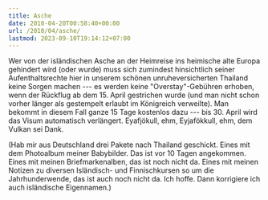 ```yaml
---
title: Asche
date: 2010-04-20T00:58:40+00:00
url: /2010/04/asche/
lastmod: 2023-09-10T19:14:12+07:00
---
```

Wer von der isländischen Asche an der Heimreise ins heimische alte Europa gehindert wird (oder wurde) muss sich zumindest hinsichtlich seiner Aufenthaltsrechte hier in unserem schönen unruheversicherten Thailand keine Sorgen machen --- es werden keine "Overstay"-Gebühren erhoben, wenn der Rückflug ab dem 15. April gestrichen wurde (und man nicht schon vorher länger als gestempelt erlaubt im Königreich verweilte). Man bekommt in diesem Fall ganze 15 Tage kostenlos dazu --- bis 30. April wird das Visum automatisch verlängert. Eyafjökull, ehm, Eyjafökkull, ehm, dem Vulkan sei Dank.

(Hab mir aus Deutschland drei Pakete nach Thailand geschickt. Eines mit dem Photoalbum meiner Babybilder. Das ist vor 10 Tagen angekommen. Eines mit meinen Briefmarkenalben, das ist noch nicht da. Eines mit meinen Notizen zu diversen Isländisch- und Finnischkursen so um die Jahrhunderwende, das ist auch noch nicht da. Ich hoffe. Dann korrigiere ich auch isländische Eigennamen.)
